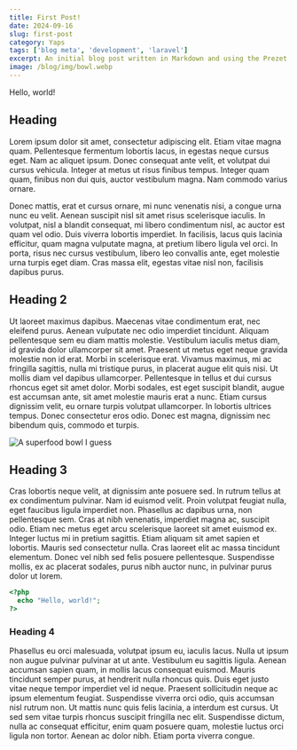 ```yaml
---
title: First Post!
date: 2024-09-16
slug: first-post
category: Yaps
tags: ['blog meta', 'development', 'laravel']
excerpt: An initial blog post written in Markdown and using the Prezet package for Laravel for indexing and display.
image: /blog/img/bowl.webp
---
```


Hello, world!

## Heading
Lorem ipsum dolor sit amet, consectetur adipiscing elit. Etiam vitae magna quam. Pellentesque fermentum lobortis lacus, in egestas neque cursus eget. Nam ac aliquet ipsum. Donec consequat ante velit, et volutpat dui cursus vehicula. Integer at metus ut risus finibus tempus. Integer quam quam, finibus non dui quis, auctor vestibulum magna. Nam commodo varius ornare.

Donec mattis, erat et cursus ornare, mi nunc venenatis nisi, a congue urna nunc eu velit. Aenean suscipit nisl sit amet risus scelerisque iaculis. In volutpat, nisl a blandit consequat, mi libero condimentum nisl, ac auctor est quam vel odio. Duis viverra lobortis imperdiet. In facilisis, lacus quis lacinia efficitur, quam magna vulputate magna, at pretium libero ligula vel orci. In porta, risus nec cursus vestibulum, libero leo convallis ante, eget molestie urna turpis eget diam. Cras massa elit, egestas vitae nisl non, facilisis dapibus purus.

## Heading 2
Ut laoreet maximus dapibus. Maecenas vitae condimentum erat, nec eleifend purus. Aenean vulputate nec odio imperdiet tincidunt. Aliquam pellentesque sem eu diam mattis molestie. Vestibulum iaculis metus diam, id gravida dolor ullamcorper sit amet. Praesent ut metus eget neque gravida molestie non id erat. Morbi in scelerisque erat. Vivamus maximus, mi ac fringilla sagittis, nulla mi tristique purus, in placerat augue elit quis nisi. Ut mollis diam vel dapibus ullamcorper. Pellentesque in tellus et dui cursus rhoncus eget sit amet dolor. Morbi sodales, est eget suscipit blandit, augue est accumsan ante, sit amet molestie mauris erat a nunc. Etiam cursus dignissim velit, eu ornare turpis volutpat ullamcorper. In lobortis ultrices tempus. Donec consectetur eros odio. Donec est magna, dignissim nec bibendum quis, commodo et turpis.

![A superfood bowl I guess](bowl.webp)

## Heading 3
Cras lobortis neque velit, at dignissim ante posuere sed. In rutrum tellus at ex condimentum pulvinar. Nam id euismod velit. Proin volutpat feugiat nulla, eget faucibus ligula imperdiet non. Phasellus ac dapibus urna, non pellentesque sem. Cras at nibh venenatis, imperdiet magna ac, suscipit odio. Etiam nec metus eget arcu scelerisque laoreet sit amet euismod ex. Integer luctus mi in pretium sagittis. Etiam aliquam sit amet sapien et lobortis. Mauris sed consectetur nulla. Cras laoreet elit ac massa tincidunt elementum. Donec vel nibh sed felis posuere pellentesque. Suspendisse mollis, ex ac placerat sodales, purus nibh auctor nunc, in pulvinar purus dolor ut lorem.

```php
<?php
  echo "Hello, world!";
?>
```

### Heading 4
Phasellus eu orci malesuada, volutpat ipsum eu, iaculis lacus. Nulla ut ipsum non augue pulvinar pulvinar at ut ante. Vestibulum eu sagittis ligula. Aenean accumsan sapien quam, in mollis lacus consequat euismod. Mauris tincidunt semper purus, at hendrerit nulla rhoncus quis. Duis eget justo vitae neque tempor imperdiet vel id neque. Praesent sollicitudin neque ac ipsum elementum feugiat. Suspendisse viverra orci odio, quis accumsan nisl rutrum non. Ut mattis nunc quis felis lacinia, a interdum est cursus. Ut sed sem vitae turpis rhoncus suscipit fringilla nec elit. Suspendisse dictum, nulla ac consequat efficitur, enim quam posuere quam, molestie luctus orci ligula non tortor. Aenean ac dolor nibh. Etiam porta viverra congue. 
